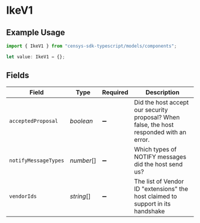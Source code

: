 # IkeV1

## Example Usage

```typescript
import { IkeV1 } from "censys-sdk-typescript/models/components";

let value: IkeV1 = {};
```

## Fields

| Field                                                                                    | Type                                                                                     | Required                                                                                 | Description                                                                              |
| ---------------------------------------------------------------------------------------- | ---------------------------------------------------------------------------------------- | ---------------------------------------------------------------------------------------- | ---------------------------------------------------------------------------------------- |
| `acceptedProposal`                                                                       | *boolean*                                                                                | :heavy_minus_sign:                                                                       | Did the host accept our security proposal? When false, the host responded with an error. |
| `notifyMessageTypes`                                                                     | *number*[]                                                                               | :heavy_minus_sign:                                                                       | Which types of NOTIFY messages did the host send us?                                     |
| `vendorIds`                                                                              | *string*[]                                                                               | :heavy_minus_sign:                                                                       | The list of Vendor ID "extensions" the host claimed to support in its handshake          |